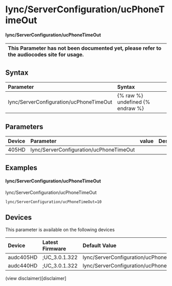 ﻿---
description: lync/ServerConfiguration/ucPhoneTimeOut
search: false
---

# lync/ServerConfiguration/ucPhoneTimeOut

#### lync/ServerConfiguration/ucPhoneTimeOut


| This Parameter has not been documented yet, please refer to the audiocodes site for usage.  |
| :--- |

## Syntax
| Parameter | Syntax |
| :--- | :--- |
|lync/ServerConfiguration/ucPhoneTimeOut | {% raw %} undefined {% endraw %} |

## Parameters
|Device|Parameter|value|Description|
|:---|:---|:---|:---|
| 405HD | lync/ServerConfiguration/ucPhoneTimeOut |  |  |

## Examples
#### lync/ServerConfiguration/ucPhoneTimeOut

lync/ServerConfiguration/ucPhoneTimeOut

```
lync/ServerConfiguration/ucPhoneTimeOut=10
```

## Devices
This parameter is available on the following devices

| Device | Latest Firmware | Default Value |
|:---|:---|:---|
| audc405HD | ;UC_3.0.1.322 | lync/ServerConfiguration/ucPhoneTimeOut=10 
| audc440HD | ;UC_3.0.1.322 | lync/ServerConfiguration/ucPhoneTimeOut=10 

(view disclaimer)[disclaimer]
